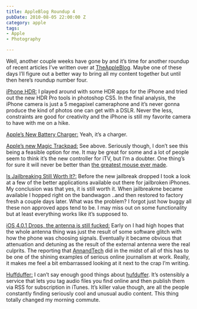 ```yaml
---
title: AppleBlog Roundup 4
pubDate: 2010-08-05 22:00:00 Z
category: apple
tags:
- Apple
- Photography

---
```


Well, another couple weeks have gone by and it’s time for another roundup of recent articles I’ve written over at <a href="http://theappleblog.com">TheAppleBlog</a>. Maybe one of these days I’ll figure out a better way to bring all my content together but until then here’s roundup number four.

<a href="http://theappleblog.com/2010/08/16/how-to-iphone-hdr/">iPhone HDR:</a> I played around with some HDR apps for the iPhone and tried out the new HDR Pro tools in photoshop CS5. In the final analysis, the iPhone camera is just a 5 megapixel cameraphone and it’s never gonna produce the kind of photos one can get with a DSLR. Never the less, constraints are good for creativity and the iPhone is still my favorite camera to have with me on a hike.

<!--more-->

<a href="http://theappleblog.com/2010/07/27/apple-battery-charger/">Apple’s New Battery Charger:</a> Yeah, it’s a charger.

<a href="http://theappleblog.com/2010/07/27/apple-introduces-new-magic-trackpad/">Apple’s new Magic Trackpad:</a> See above. Seriously though, I don’t see this being a feasible option for me. It may be great for some and a lot of people seem to think it’s the new controller for iTV, but I’m a doubter. One thing’s for sure it will never be better than <a href="http://distresssignal.org/post/647491701/acceleration-curves">the greatest mouse ever made</a>.

<a href="http://theappleblog.com/2010/07/23/is-jailbreaking-still-worth-it/">Is Jailbreaking Still Worth It?:</a> Before the new jailbreak dropped I took a look at a few of the better applications available out there for jailbroken iPhones. My conclusion was that yes, it is still worth it. When jailbreakme became available I hopped right on the bandwagon ..and then restored to factory fresh a couple days later. What was the problem? I forgot just how buggy all these non approved apps tend to be. I may miss out on some functionality but at least everything works like it’s supposed to.

<a href="http://theappleblog.com/2010/07/15/ios-4-0-1-available-now/">iOS 4.0.1 Drops, the antenna is still fucked:</a> Early on I had high hopes that the whole antenna thing was just the result of some software glitch with how the phone was choosing signals. Eventually it became obvious that attenuation and detuning as the result of the external antenna were the real culprits. The reporting that <a href="http://www.anandtech.com/show/3794/the-iphone-4-review/2">AnnandTech</a> did in the midst of all of this has to be one of the shining examples of serious online journalism at work. Really, it makes me feel a bit embarrassed looking at it next to the crap I’m writing.

<a href="http://theappleblog.com/2010/06/22/curate-your-own-podcast-with-huffduffer/">Huffduffer:</a> I can’t say enough good things about <a href="http://hufduffer.com">hufduffer</a>. It’s ostensibly a service that lets you tag audio files you find online and then publish them via RSS for subscription in iTunes. It’s killer value though, are all the people constantly finding seriously cool and unusual audio content. This thing totally changed my morning commute.
